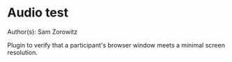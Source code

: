# Audio test

Author(s): Sam Zorowitz

Plugin to verify that a participant's browser window meets a minimal screen resolution.
